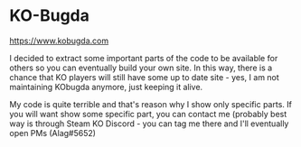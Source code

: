 # KO-Bugda
https://www.kobugda.com

I decided to extract some important parts of the code to be available for others so you can eventually build your own site. 
In this way, there is a chance that KO players will still have some up to date site - yes, I am not maintaining KObugda anymore, just keeping it alive. 

My code is quite terrible and that's reason why I show only specific parts. If you will want show some specific part, you can contact me (probably best way is through Steam KO Discord - you can tag me there and I'll eventually open PMs (Alag#5652)
